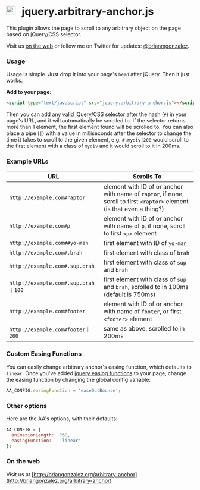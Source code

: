 # <img src="http://briangonzalez.org/uploads/jqueryaa-anchor.svg" width=25 style="margin-right: 10px"> jquery.arbitrary-anchor.js

This plugin allows the page to scroll to any arbitrary object on the page based on jQuery/CSS selector. 

Visit us [on the web](http://briangonzalez.org/arbitrary-anchor) or follow me on Twitter for updates: [@brianmgonzalez](http://twitter.com/brianmgonzalez).

### Usage

Usage is simple. Just drop it into your page's `head` after jQuery. Then it just works.

__Add to your page:__
```html
<script type="text/javascript" src="jquery.arbitrary-anchor.js"></script>
```

Then you can add any valid jQuery/CSS selector after the hash (`#`) in your page's URL, and it will automatically be scrolled to. 
If the selector returns more than 1 element, the first element found will be scrolled to. You can also place a pipe (`|`) with a value in milliseconds after the selector to change the 
time it takes to scroll to the given element, e.g. `#.mydiv|200` would scroll to the first element with a class of `mydiv` and it would scroll to it
in 200ms.

### Example URLs

 URL                                | Scrolls To                                                                              
------------------------------------|-----------------------------------------------------------------------------------------
 `http://example.com#raptor`        | element with ID of or anchor with name of `raptor`, if none, scroll to first `<raptor>` element (is that even a thing?)                                       
 `http://example.com#p`             | element with ID of or anchor with name of `p`, if none, scroll to first `<p>` element        
 `http://example.com##yo-man`       | first element with ID of `yo-man`                                                       
 `http://example.com#.brah`         | first element with class of `brah`                                                      
 `http://example.com#.sup.brah`     | first element with class of `sup` and `brah`                                            
 `http://example.com#.sup.brah｜100` | first element with class of `sup` and `brah`, scrolled to in 100ms (default is 750ms)                                             
 `http://example.com#footer`        | element with ID of or anchor with name of `footer`, or first `<footer>` element  
 `http://example.com#footer｜200`    | same as above, scrolled to in 200ms 
 

### Custom Easing Functions
You can easily change arbitrary anchor's easing function, which defaults to `linear`. Once you've added [jquery easing functions](http://gsgd.co.uk/sandbox/jquery/easing/) to your page, change the easing function by changing the global config variable:

```javascript
AA_CONFIG.easingFunction = 'easeOutBounce';
```

### Other options
Here are the AA's options, with their defaults:

```javascript
AA_CONFIG = {
  animationLength:  750,
  easingFunction:   'linear'
};
```
 
### On the web

Visit us at [http://briangonzalez.org/arbitrary-anchor](http://briangonzalez.org/arbitrary-anchor)
 

